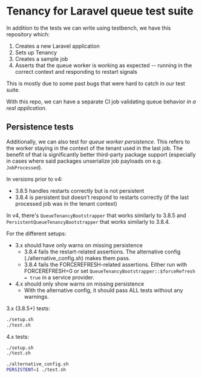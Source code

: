 # Tenancy for Laravel queue test suite

In addition to the tests we can write using testbench, we have this repository which:
1. Creates a new Laravel application
2. Sets up Tenancy
3. Creates a sample job
4. Asserts that the queue worker is working as expected -- running in the correct context and responding to restart signals

This is mostly due to some past bugs that were hard to catch in our test suite.

With this repo, we can have a separate CI job validating queue behavior _in a real application_.

## Persistence tests

Additionally, we can also test for _queue worker persistence_. This refers to the worker staying in the context of the tenant
used in the last job. The benefit of that is significantly better third-party package support (especially in cases where said
packages unserialize job payloads on e.g. `JobProcessed`).

In versions prior to v4:
- 3.8.5 handles restarts correctly but is not persistent
- 3.8.4 is persistent but doesn't respond to restarts correctly (if the last processed job was in the tenant context)

In v4, there's `QueueTenancyBootstrapper` that works similarly to 3.8.5 and `PersistentQueueTenancyBootstrapper` that works
similarly to 3.8.4.

For the different setups:
- 3.x should have only warns on missing persistence
    - 3.8.4 fails the restart-related assertions. The alternative config (./alternative_config.sh) makes them pass.
    - 3.8.4 fails the FORCEREFRESH-related assertions. Either run with FORCEREFRESH=0 or set `QueueTenancyBootstrapper::$forceRefresh = true` in a service provider.
- 4.x should only show warns on missing persistence
    - With the alternative config, it should pass ALL tests without any warnings.

3.x (3.8.5+) tests:
```bash
./setup.sh
./test.sh
```

4.x tests:
```bash
./setup.sh
./test.sh

./alternative_config.sh
PERSISTENT=1 ./test.sh
```
